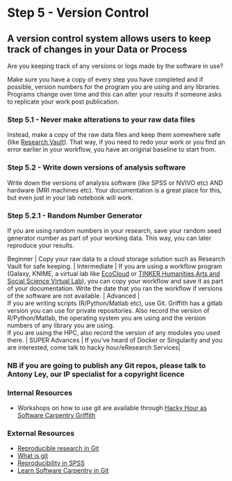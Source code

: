 # Step 5 - Version Control
## A version control system allows users to keep track of changes in your Data or Process

Are you keeping track of any versions or logs made by the software in use?

Make sure you have a copy of every step you have completed and if possible, version numbers for the program you are using and any libraries. Programs change over time and this can alter your results if someone asks to replicate your work post publication.

### Step 5.1 - Never make alterations to your raw data files

Instead, make a copy of the raw data files and keep them somewhere safe (like [Research Vault](https://research-storage.griffith.edu.au/)). That way, if you need to redo your work or you find an error earlier in your workflow, you have an original baseline to start from.

### Step 5.2 - Write down versions of analysis software

Write down the versions of analysis software (like SPSS or NVIVO etc) AND hardware (MRI machines etc). Your documentation is a great place for this, but even just in your lab notebook will work.

### Step 5.2.1 - Random Number Generator

If you are using random numbers in your research, save your random seed generator number as part of your working data. This way, you can later reproduce your results.

Beginner | Copy your raw data to a cloud storage solution such as Research Vault for safe keeping. |
Intermediate | If you are using a workflow program (Galaxy, KNIME, a virtual lab like [EcoCloud](https://ecocloud.org.au/) or [TINKER Humanities,Arts and Social Science Virtual Lab](https://tinker.edu.au/)), you can copy your workflow and save it as part of your documentation. Write the date that you ran the workflow if versions of the software are not available. |
Advanced | <br/> If you are writing scripts (R/Python/Matlab etc), use Git. Griffith has a gitlab version you can use for private repositories. Also record the version of R/Python/Matlab, the operating system you are using and the version numbers of any library you are using.<br/>
If you are using the HPC, also record the version of any modules you used there. |
SUPER Advances | If you’ve heard of Docker or Singularity and you are interested, come talk to hacky hour/eResearch Services|

### NB if you are going to publish any Git repos, please talk to Antony Ley, our IP specialist for a copyright licence


### Internal Resources
* Workshops on how to use git are available through [Hacky Hour as Software Carpentry Griffith](https://hackyhourgriffith.wordpress.com/events/soft-carp/)

### External Resources
* [Reproducible research in Git ](https://nbis-reproducible-research.readthedocs.io/en/latest/git/)
* [What is git](https://opensource.com/resources/what-is-git)
* [Reproducibility in SPSS](https://andrewpwheeler.wordpress.com/2012/03/20/making-a-reproducible-example-in-spss/)
* [Learn Software Carpentry in Git](http://swcarpentry.github.io/git-novice)

